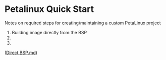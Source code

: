 # Petalinux Quick Start
Notes on required steps for creating/maintaining a custom PetaLinux project

1.  Building image directly from the BSP
2.
3.
([Direct BSP.md](https://github.com/MettlerEmbeddedDev/Petalinux_Essentials/blob/main/README.md))

